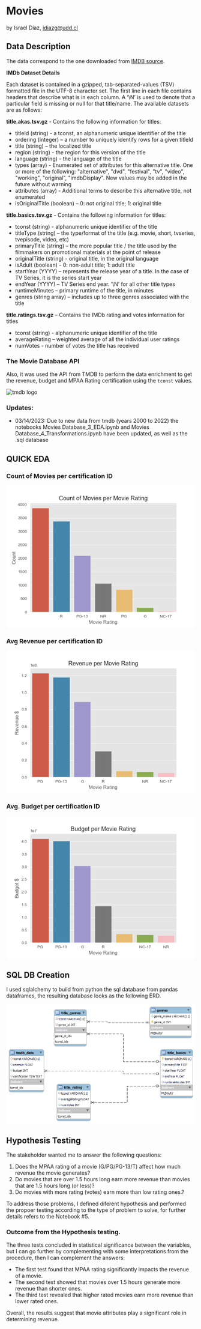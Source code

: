 # Movies

by Israel Diaz, idiazg@udd.cl

 
## Data Description

The data correspond to the one downloaded from [IMDB source](https://datasets.imdbws.com/).

**IMDb Dataset Details**

Each dataset is contained in a gzipped, tab-separated-values (TSV) formatted file in the UTF-8 character set. The first line in each file contains headers that describe what is in each column. A ‘\N’ is used to denote that a particular field is missing or null for that title/name. The available datasets are as follows:

**title.akas.tsv.gz** - Contains the following information for titles:

* titleId (string) - a tconst, an alphanumeric unique identifier of the title
* ordering (integer) – a number to uniquely identify rows for a given titleId
* title (string) – the localized title
* region (string) - the region for this version of the title
* language (string) - the language of the title
* types (array) - Enumerated set of attributes for this alternative title. One or more of the following: "alternative", "dvd", "festival", "tv", "video", "working", "original", "imdbDisplay". New values may be added in the future without warning
* attributes (array) - Additional terms to describe this alternative title, not enumerated
* isOriginalTitle (boolean) – 0: not original title; 1: original title

**title.basics.tsv.gz** - Contains the following information for titles:

* tconst (string) - alphanumeric unique identifier of the title
* titleType (string) – the type/format of the title (e.g. movie, short, tvseries, tvepisode, video, etc)
* primaryTitle (string) – the more popular title / the title used by the filmmakers on promotional materials at the point of release
* originalTitle (string) - original title, in the original language
* isAdult (boolean) - 0: non-adult title; 1: adult title
* startYear (YYYY) – represents the release year of a title. In the case of TV Series, it is the series start year
* endYear (YYYY) – TV Series end year. ‘\N’ for all other title types
* runtimeMinutes – primary runtime of the title, in minutes
* genres (string array) – includes up to three genres associated with the title

**title.ratings.tsv.gz** – Contains the IMDb rating and votes information for titles

* tconst (string) - alphanumeric unique identifier of the title
* averageRating – weighted average of all the individual user ratings
* numVotes - number of votes the title has received

### The Movie Database API

Also, it was used the API from TMDB to perform the data enrichment to get the revenue, budget and MPAA Rating certification using the `tconst` values.

<img src="https://my-list.ml/img/logo/tmdb-logo-square.png" alt="tmdb logo" title="TMDB" height="100"/>

### Updates:
* 03/14/2023: Due to new data from tmdb (years 2000 to 2022) the notebooks Movies Database_3_EDA.ipynb and Movies Database_4_Transformations.ipynb have been updated, as well as the .sql database

## QUICK EDA

### Count of Movies per certification ID
![png](/img/count_rating.png)


### Avg Revenue per certification ID

![png](/img/revenue_rating.png)

### Avg. Budget per certification ID

![png](/img/budget_rating.png)

## SQL DB Creation

I used sqlalchemy to build from python the sql database from pandas dataframes, the resulting database looks as the following ERD.

![png](erd_movies.png)

## Hypothesis Testing 

The stakeholder wanted me to answer the following questions:

1. Does the MPAA rating of a movie (G/PG/PG-13/T) affect how much revenue the movie generates?
2. Do movies that are over 1.5 hours long earn more revenue than movies that are 1.5 hours long (or less)?
3. Do movies with more rating (votes) earn more than low rating ones.?

To address those problems, I defined diferent hypothesis and performed the propoer testing according to the type of problem to solve, for further details refers to the Notebook #5.

### Outcome from the Hypothesis testing.

The three tests concluded in statistical significance between the variables, but I can go further by complementing with some interpretations from the procedure, then I can complement the answers:

* The first test found that MPAA rating significantly impacts the revenue of a movie.
* The second test showed that movies over 1.5 hours generate more revenue than shorter ones.
* The third test revealed that higher rated movies earn more revenue than lower rated ones.

Overall, the results suggest that movie attributes play a significant role in determining revenue.
